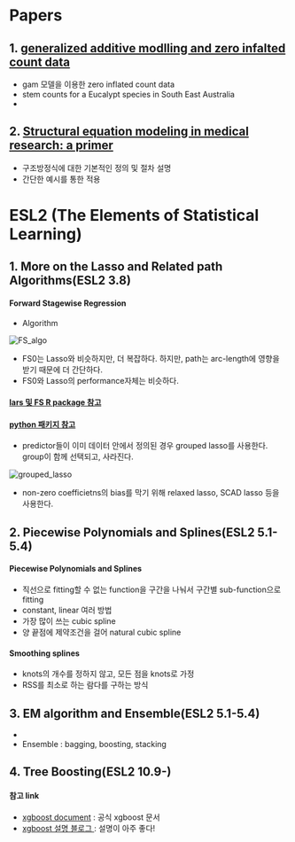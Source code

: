 Papers
=======

## 1. [generalized additive modlling and zero infalted count data](https://www.sciencedirect.com/science/article/pii/S0304380002001941)

* gam 모델을 이용한 zero inflated count data
* stem counts for a Eucalypt species in South East Australia
* 

## 2. [Structural equation modeling in medical research: a primer](https://bmcresnotes.biomedcentral.com/articles/10.1186/1756-0500-3-267)
* 구조방정식에 대한 기본적인 정의 및 절차 설명
* 간단한 예시를 통한 적용


# ESL2 (The Elements of Statistical Learning)
## 1. More on the Lasso and Related path Algorithms(ESL2 3.8)
#### Forward Stagewise Regression
  - Algorithm
  
  ![](https://github.com/miniii222/papers-summary/blob/master/More_on_the_Lasso/FS_algorithm.JPG "FS_algo")
  - FS0는 Lasso와 비슷하지만, 더 복잡하다. 하지만, path는 arc-length에 영향을 받기 때문에 더 간단하다.
  - FS0와 Lasso의 performance자체는 비슷하다.
#### [lars 및 FS R package 참고](https://cran.r-project.org/web/packages/lars/lars.pdf)
#### [python 패키지 참고](https://github.com/bbalasub1/glmnet_python/blob/master/test/glmnet_examples.ipynb)
  - predictor들이 이미 데이터 안에서 정의된 경우 grouped lasso를 사용한다. group이 함께 선택되고, 사라진다.
  
  ![](https://github.com/miniii222/papers-summary/blob/master/More_on_the_Lasso/grouped_lasso.JPG "grouped_lasso")
  - non-zero coefficietns의 bias를 막기 위해 relaxed lasso, SCAD lasso 등을 사용한다.
  
 ## 2. Piecewise Polynomials and Splines(ESL2 5.1-5.4)
#### Piecewise Polynomials and Splines
- 직선으로 fitting할 수 없는 function을 구간을 나눠서 구간별 sub-function으로 fitting
- constant, linear 여러 방법
- 가장 많이 쓰는 cubic spline
- 양 끝점에 제약조건을 걸어 natural cubic spline
#### Smoothing splines
- knots의 개수를 정하지 않고, 모든 점을 knots로 가정
- RSS를 최소로 하는 람다를 구하는 방식

## 3. EM algorithm and Ensemble(ESL2 5.1-5.4)
- 
- Ensemble : bagging, boosting, stacking

## 4. Tree Boosting(ESL2 10.9-)
#### 참고 link
- [xgboost document](https://xgboost.readthedocs.io/en/latest/tutorials/model.html) : 공식 xgboost 문서
- [xgboost 설명 블로그 ](https://brunch.co.kr/@snobberys/137) : 설명이 아주 좋다!
